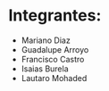 # Integrantes:

- Mariano Diaz
- Guadalupe Arroyo
- Francisco Castro
- Isaias Burela
- Lautaro Mohaded

